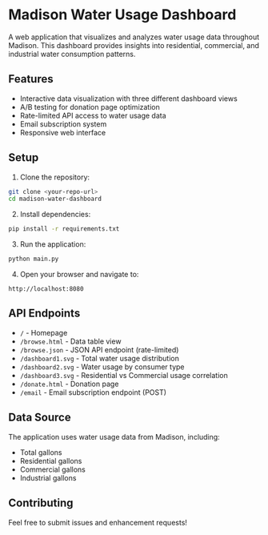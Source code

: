 # Madison Water Usage Dashboard

A web application that visualizes and analyzes water usage data throughout Madison. This dashboard provides insights into residential, commercial, and industrial water consumption patterns.

## Features

- Interactive data visualization with three different dashboard views
- A/B testing for donation page optimization
- Rate-limited API access to water usage data
- Email subscription system
- Responsive web interface

## Setup

1. Clone the repository:
```bash
git clone <your-repo-url>
cd madison-water-dashboard
```

2. Install dependencies:
```bash
pip install -r requirements.txt
```

3. Run the application:
```bash
python main.py
```

4. Open your browser and navigate to:
```
http://localhost:8080
```

## API Endpoints

- `/` - Homepage
- `/browse.html` - Data table view
- `/browse.json` - JSON API endpoint (rate-limited)
- `/dashboard1.svg` - Total water usage distribution
- `/dashboard2.svg` - Water usage by consumer type
- `/dashboard3.svg` - Residential vs Commercial usage correlation
- `/donate.html` - Donation page
- `/email` - Email subscription endpoint (POST)

## Data Source

The application uses water usage data from Madison, including:
- Total gallons
- Residential gallons
- Commercial gallons
- Industrial gallons

## Contributing

Feel free to submit issues and enhancement requests!
